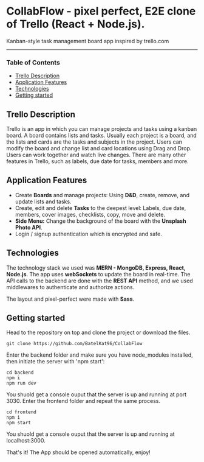 
# CollabFlow - pixel perfect, E2E clone of Trello (React + Node.js). 

Kanban-style task management board app inspired by trello.com


___

### Table of Contents
- [Trello Description](#trello-description)
- [Application Features](#application-features)
- [Technologies](#technologies)
- [Getting started](#getting-started)

## Trello Description
Trello is an app in which you can manage projects and tasks using a kanban board. A board contains lists and tasks. Usually each project is a board, and the lists and cards are the tasks and subjects in the project. Users can modify the board and change list and card locations using Drag and Drop.
Users can work together and watch live changes. 
There are many other features in Trello, such as labels, due date for tasks, members and more. 

## Application Features
- Create **Boards** and manage projects: Using **D&D**, create, remove, and update lists and tasks.
- Create, edit and delete **Tasks** to the deepest level: Labels, due date, members, cover images, checklists, copy, move and delete.
- **Side Menu:** Change the background of the board with the **Unsplash Photo API**.
- Login / signup authentication which is encrypted and safe.

## Technologies
The technology stack we used was **MERN - MongoDB, Express, React, Node.js**.
The app uses **webSockets** to update the board in real-time.
The API calls to the backend are done with the **REST API** method, and we used middlewares to authenticate and authorize actions.

The layout and pixel-perfect were made with **Sass**. 

## Getting started
Head to the repository on top and clone the project or download the files.

```
git clone https://github.com/BatelKat96/CollabFlow
```

Enter the backend folder and make sure you have node_modules installed, then initiate the server with 'npm start':

```
cd backend
npm i 
npm run dev
```

You shuold get a console ouput that the server is up and running at port 3030.
Enter the frontend folder and repeat the same process.

```
cd frontend
npm i 
npm start
```

You shuold get a console ouput that the server is up and running at localhost:3000.

That's it! The App should be opened automatically, enjoy!